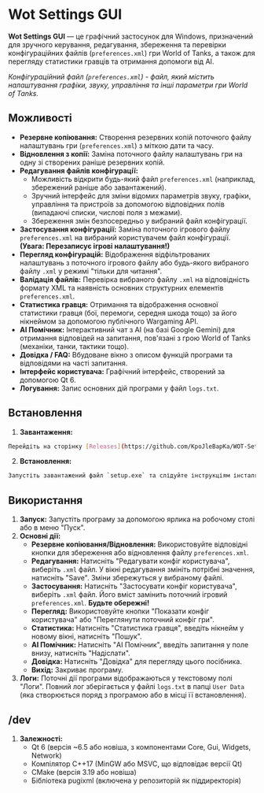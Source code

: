 # Wot Settings GUI

**Wot Settings GUI** — це графічний застосунок для Windows, призначений для зручного керування, редагування, збереження та перевірки конфігураційних файлів (`preferences.xml`) гри World of Tanks, а також для перегляду статистики гравців та отримання допомоги від AI.

*Конфігураційний файл (`preferences.xml`) - файл, який містить налаштування графіки, звуку, управління та інші параметри гри World of Tanks.*

## Можливості

* **Резервне копіювання:** Створення резервних копій поточного файлу налаштувань гри (`preferences.xml`) з міткою дати та часу.
* **Відновлення з копії:** Заміна поточного файлу налаштувань гри на одну зі створених раніше резервних копій.
* **Редагування файлів конфігурації:**
    * Можливість відкрити будь-який файл `preferences.xml` (наприклад, збережений раніше або завантажений).
    * Зручний інтерфейс для зміни відомих параметрів звуку, графіки, управління та пристроїв за допомогою відповідних полів (випадаючі списки, числові поля з межами).
    * Збереження змін безпосередньо у вибраний файл конфігурації.
* **Застосування конфігурації:** Заміна поточного ігрового файлу `preferences.xml` на вибраний користувачем файл конфігурації. **(Увага: Перезаписує ігрові налаштування!)**
* **Перегляд конфігурацій:** Відображення відфільтрованих налаштувань з поточного ігрового файлу або будь-якого вибраного файлу `.xml` у режимі "тільки для читання".
* **Валідація файлів:** Перевірка вибраного файлу `.xml` на відповідність формату XML та наявність основних структурних елементів `preferences.xml`.
* **Статистика гравця:** Отримання та відображення основної статистики гравця (бої, перемоги, середня шкода тощо) за його нікнеймом за допомогою публічного Wargaming API.
* **AI Помічник:** Інтерактивний чат з AI (на базі Google Gemini) для отримання відповідей на запитання, пов'язані з грою World of Tanks (механіки, танки, тактики тощо).
* **Довідка / FAQ:** Вбудоване вікно з описом функцій програми та відповідями на часті запитання.
* **Інтерфейс користувача:** Графічний інтерфейс, створений за допомогою Qt 6.
* **Логування:** Запис основних дій програми у файл `logs.txt`.

## Встановлення

1.  **Завантаження:** 
```bash 
Перейдіть на сторінку [Releases](https://github.com/KpoJleBapKa/WOT-Settings) та завантажте останню версію інсталятора ("WOT Settings v0.15 setup.exe`).
```
2.  **Встановлення:** 
```bash
Запустіть завантажений файл `setup.exe` та слідуйте інструкціям інсталятора. Він скопіює програму та всі необхідні компоненти на ваш комп'ютер і створить ярлики (якщо вибрано).
```

## Використання

1.  **Запуск:** Запустіть програму за допомогою ярлика на робочому столі або в меню "Пуск".
2.  **Основні дії:**
    * **Резервне копіювання/Відновлення:** Використовуйте відповідні кнопки для збереження або відновлення файлу `preferences.xml`.
    * **Редагування:** Натисніть "Редагувати конфіг користувача", виберіть `.xml` файл. У вікні редагування змініть потрібні значення, натисніть "Save". Зміни збережуться у вибраному файлі.
    * **Застосування:** Натисніть "Застосувати конфіг користувача", виберіть `.xml` файл. Його вміст замінить поточний ігровий `preferences.xml`. **Будьте обережні!**
    * **Перегляд:** Використовуйте кнопки "Показати конфіг користувача" або "Переглянути поточний конфіг гри".
    * **Статистика:** Натисніть "Статистика гравця", введіть нікнейм у новому вікні, натисніть "Пошук".
    * **AI Помічник:** Натисніть "AI Помічник", введіть запитання у поле внизу, натисніть "Надіслати".
    * **Довідка:** Натисніть "Довідка" для перегляду цього посібника.
    * **Вихід:** Закриває програму.
3.  **Логи:** Поточні дії програми відображаються у текстовому полі "Логи". Повний лог зберігається у файлі `logs.txt` в папці `User Data` (яка створюється поряд з програмою або в місці її встановлення).

## /dev

1.  **Залежності:**
    * Qt 6 (версія ~6.5 або новіша, з компонентами Core, Gui, Widgets, Network)
    * Компілятор C++17 (MinGW або MSVC, що відповідає версії Qt)
    * CMake (версія 3.19 або новіша)
    * Бібліотека pugixml (включена у репозиторій як піддиректорія)
